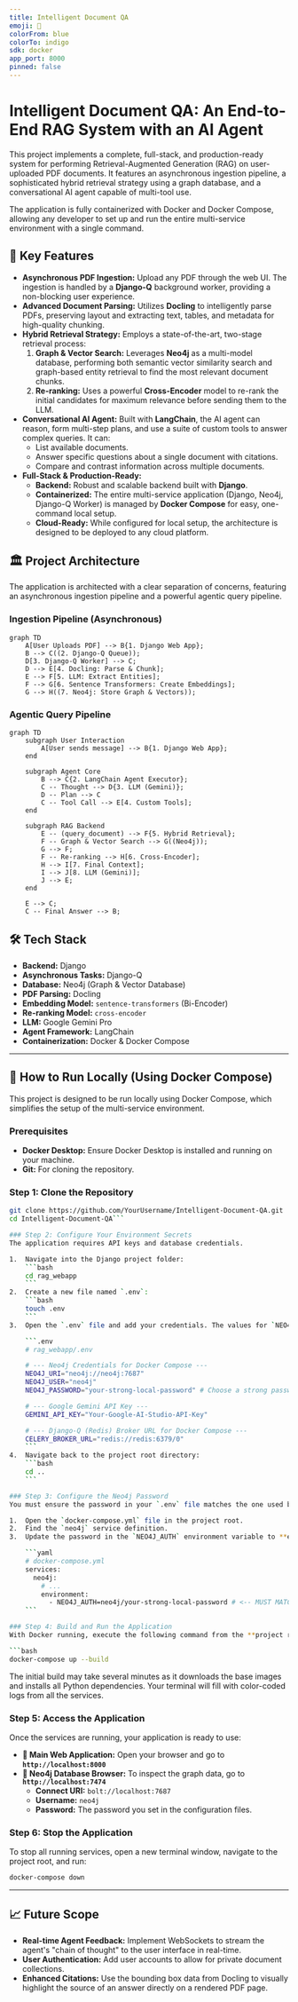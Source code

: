 ```yaml
---
title: Intelligent Document QA
emoji: 📄
colorFrom: blue
colorTo: indigo
sdk: docker
app_port: 8000
pinned: false
---
```

# Intelligent Document QA: An End-to-End RAG System with an AI Agent

This project implements a complete, full-stack, and production-ready system for performing Retrieval-Augmented Generation (RAG) on user-uploaded PDF documents. It features an asynchronous ingestion pipeline, a sophisticated hybrid retrieval strategy using a graph database, and a conversational AI agent capable of multi-tool use.

The application is fully containerized with Docker and Docker Compose, allowing any developer to set up and run the entire multi-service environment with a single command.

## 🌟 Key Features

-   **Asynchronous PDF Ingestion:** Upload any PDF through the web UI. The ingestion is handled by a **Django-Q** background worker, providing a non-blocking user experience.
-   **Advanced Document Parsing:** Utilizes **Docling** to intelligently parse PDFs, preserving layout and extracting text, tables, and metadata for high-quality chunking.
-   **Hybrid Retrieval Strategy:** Employs a state-of-the-art, two-stage retrieval process:
    1.  **Graph & Vector Search:** Leverages **Neo4j** as a multi-model database, performing both semantic vector similarity search and graph-based entity retrieval to find the most relevant document chunks.
    2.  **Re-ranking:** Uses a powerful **Cross-Encoder** model to re-rank the initial candidates for maximum relevance before sending them to the LLM.
-   **Conversational AI Agent:** Built with **LangChain**, the AI agent can reason, form multi-step plans, and use a suite of custom tools to answer complex queries. It can:
    -   List available documents.
    -   Answer specific questions about a single document with citations.
    -   Compare and contrast information across multiple documents.
-   **Full-Stack & Production-Ready:**
    -   **Backend:** Robust and scalable backend built with **Django**.
    -   **Containerized:** The entire multi-service application (Django, Neo4j, Django-Q Worker) is managed by **Docker Compose** for easy, one-command local setup.
    -   **Cloud-Ready:** While configured for local setup, the architecture is designed to be deployed to any cloud platform.

## 🏛️ Project Architecture

The application is architected with a clear separation of concerns, featuring an asynchronous ingestion pipeline and a powerful agentic query pipeline.

### Ingestion Pipeline (Asynchronous)

```mermaid
graph TD
    A[User Uploads PDF] --> B{1. Django Web App};
    B --> C((2. Django-Q Queue));
    D[3. Django-Q Worker] --> C;
    D --> E[4. Docling: Parse & Chunk];
    E --> F[5. LLM: Extract Entities];
    F --> G[6. Sentence Transformers: Create Embeddings];
    G --> H((7. Neo4j: Store Graph & Vectors));
```

### Agentic Query Pipeline

```mermaid
graph TD
    subgraph User Interaction
        A[User sends message] --> B{1. Django Web App};
    end

    subgraph Agent Core
        B --> C{2. LangChain Agent Executor};
        C -- Thought --> D{3. LLM (Gemini)};
        D -- Plan --> C
        C -- Tool Call --> E[4. Custom Tools];
    end

    subgraph RAG Backend
        E -- (query_document) --> F{5. Hybrid Retrieval};
        F -- Graph & Vector Search --> G((Neo4j));
        G --> F;
        F -- Re-ranking --> H[6. Cross-Encoder];
        H --> I[7. Final Context];
        I --> J[8. LLM (Gemini)];
        J --> E;
    end
    
    E --> C;
    C -- Final Answer --> B;
```

## 🛠️ Tech Stack

-   **Backend:** Django
-   **Asynchronous Tasks:** Django-Q
-   **Database:** Neo4j (Graph & Vector Database)
-   **PDF Parsing:** Docling
-   **Embedding Model:** `sentence-transformers` (Bi-Encoder)
-   **Re-ranking Model:** `cross-encoder`
-   **LLM:** Google Gemini Pro
-   **Agent Framework:** LangChain
-   **Containerization:** Docker & Docker Compose

---

## 🚀 How to Run Locally (Using Docker Compose)

This project is designed to be run locally using Docker Compose, which simplifies the setup of the multi-service environment.

### Prerequisites
-   **Docker Desktop:** Ensure Docker Desktop is installed and running on your machine.
-   **Git:** For cloning the repository.

### Step 1: Clone the Repository
```bash
git clone https://github.com/YourUsername/Intelligent-Document-QA.git
cd Intelligent-Document-QA```

### Step 2: Configure Your Environment Secrets
The application requires API keys and database credentials.

1.  Navigate into the Django project folder:
    ```bash
    cd rag_webapp
    ```
2.  Create a new file named `.env`:
    ```bash
    touch .env
    ```
3.  Open the `.env` file and add your credentials. The values for `NEO4J_URI` and `CELERY_BROKER_URL` are specifically for the Docker Compose setup and should be copied exactly.

    ```.env
    # rag_webapp/.env

    # --- Neo4j Credentials for Docker Compose ---
    NEO4J_URI="neo4j://neo4j:7687"
    NEO4J_USER="neo4j"
    NEO4J_PASSWORD="your-strong-local-password" # Choose a strong password

    # --- Google Gemini API Key ---
    GEMINI_API_KEY="Your-Google-AI-Studio-API-Key"

    # --- Django-Q (Redis) Broker URL for Docker Compose ---
    CELERY_BROKER_URL="redis://redis:6379/0" 
    ```
4.  Navigate back to the project root directory:
    ```bash
    cd ..
    ```

### Step 3: Configure the Neo4j Password
You must ensure the password in your `.env` file matches the one used by the Neo4j container.

1.  Open the `docker-compose.yml` file in the project root.
2.  Find the `neo4j` service definition.
3.  Update the password in the `NEO4J_AUTH` environment variable to **exactly match** the `NEO4J_PASSWORD` you set in your `.env` file.

    ```yaml
    # docker-compose.yml
    services:
      neo4j:
        # ...
        environment:
          - NEO4J_AUTH=neo4j/your-strong-local-password # <-- MUST MATCH .env
    ```

### Step 4: Build and Run the Application
With Docker running, execute the following command from the **project root directory** (the one with `docker-compose.yml`). This single command will build your Django image and start all four services (Neo4j, Redis, Django, and the Django-Q worker).

```bash
docker-compose up --build
```

The initial build may take several minutes as it downloads the base images and installs all Python dependencies. Your terminal will fill with color-coded logs from all the services.

### Step 5: Access the Application
Once the services are running, your application is ready to use:

-   **🧠 Main Web Application:** Open your browser and go to **`http://localhost:8000`**
-   **🐘 Neo4j Database Browser:** To inspect the graph data, go to **`http://localhost:7474`**
    -   **Connect URI:** `bolt://localhost:7687`
    -   **Username:** `neo4j`
    -   **Password:** The password you set in the configuration files.

### Step 6: Stop the Application
To stop all running services, open a new terminal window, navigate to the project root, and run:
```bash
docker-compose down
```

---

## 📈 Future Scope
-   **Real-time Agent Feedback:** Implement WebSockets to stream the agent's "chain of thought" to the user interface in real-time.
-   **User Authentication:** Add user accounts to allow for private document collections.
-   **Enhanced Citations:** Use the bounding box data from Docling to visually highlight the source of an answer directly on a rendered PDF page.
